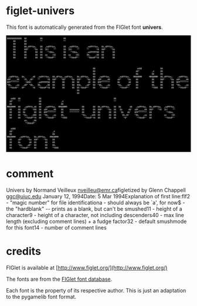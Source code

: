 
# figlet-univers

This font is automatically generated from the FIGlet font **univers**.

![Example](../../../../docs/source/font-example-figlet-univers.png "Example")

# comment

Univers by Normand Veilleux <nveilleu@emr.ca>figletized by Glenn Chappell <ggc@uiuc.edu> January 12, 1994Date: 5 Mar 1994Explanation of first line:flf2 - "magic number" for file identificationa    - should always be `a', for now$    - the "hardblank" -- prints as a blank, but can't be smushed11   - height of a character9    - height of a character, not including descenders40   - max line length (excluding comment lines) + a fudge factor32   - default smushmode for this font14   - number of comment lines

# credits

FIGlet is available at [http://www.figlet.org/](http://www.figlet.org/)

The fonts are from the [FIGlet font database](http://www.figlet.org/fontdb.cgi).

Each font is the property of its respective author. This is just an adaptation to the
pygamelib font format.
